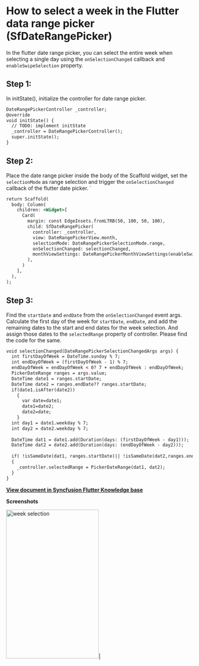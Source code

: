 # How to select a week in the Flutter data range picker (SfDateRangePicker)

In the flutter date range picker, you can select the entire week when selecting a single day using the `onSelectionChanged` callback and `enableSwipeSelection` property.

## Step 1:
In initState(), initialize the controller for date range picker.

```xml
DateRangePickerController _controller;
@override
void initState() {
  // TODO: implement initState
  _controller = DateRangePickerController();
  super.initState();
}
```
## Step 2:
Place the date range picker inside the body of the Scaffold widget, set the `selectionMode` as range selection and trigger the `onSelectionChanged` callback of the flutter date picker.
`
```xml
return Scaffold(
  body: Column(
    children: <Widget>[
      Card(
        margin: const EdgeInsets.fromLTRB(50, 100, 50, 100),
        child: SfDateRangePicker(
          controller: _controller,
          view: DateRangePickerView.month,
          selectionMode: DateRangePickerSelectionMode.range,
          onSelectionChanged: selectionChanged,
          monthViewSettings: DateRangePickerMonthViewSettings(enableSwipeSelection: false),
        ),
      )
    ],
  ), 
);
```

## Step 3:
Find the `startDate` and `endDate` from the `onSelectionChanged` event args. Calculate the first day of the week for `startDate`, `endDate`, and add the remaining dates to the start and end dates for the week selection. And assign those dates to the `selectedRange` property of controller. Please find the code for the same.

```xml
void selectionChanged(DateRangePickerSelectionChangedArgs args) {
  int firstDayOfWeek = DateTime.sunday % 7;
  int endDayOfWeek = (firstDayOfWeek - 1) % 7;
  endDayOfWeek = endDayOfWeek < 0? 7 + endDayOfWeek : endDayOfWeek;
  PickerDateRange ranges = args.value;
  DateTime date1 = ranges.startDate;
  DateTime date2 = ranges.endDate?? ranges.startDate;
  if(date1.isAfter(date2))
    {
      var date=date1;
      date1=date2;
      date2=date;
    }
  int day1 = date1.weekday % 7;
  int day2 = date2.weekday % 7;
 
  DateTime dat1 = date1.add(Duration(days: (firstDayOfWeek - day1)));
  DateTime dat2 = date2.add(Duration(days: (endDayOfWeek - day2)));
 
  if( !isSameDate(dat1, ranges.startDate)|| !isSameDate(dat2,ranges.endDate))
  {
    _controller.selectedRange = PickerDateRange(dat1, dat2);
  }
}
```
**[View document in Syncfusion Flutter Knowledge base](https://www.syncfusion.com/kb/11412/how-to-select-a-week-in-the-flutter-data-range-picker-sfdaterangepicker)**

**Screenshots**

<img alt="week selection"  src="http://www.syncfusion.com/uploads/user/kb/flut/flut-861/flut-861_img1.png" width="250" height="400" />|
